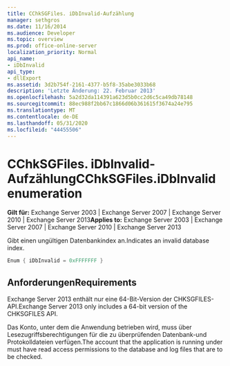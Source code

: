 ```yaml
---
title: CChkSGFiles. iDbInvalid-Aufzählung
manager: sethgros
ms.date: 11/16/2014
ms.audience: Developer
ms.topic: overview
ms.prod: office-online-server
localization_priority: Normal
api_name:
- iDbInvalid
api_type:
- dllExport
ms.assetid: 3d2b754f-2161-4377-b5f8-35abe3033b68
description: 'Letzte Änderung: 22. Februar 2013'
ms.openlocfilehash: 5a2d32da114391a623d5b0cc2d6c5ca49db78148
ms.sourcegitcommit: 88ec988f2bb67c1866d06b361615f3674a24e795
ms.translationtype: MT
ms.contentlocale: de-DE
ms.lasthandoff: 05/31/2020
ms.locfileid: "44455506"
---
```

# <a name="cchksgfilesidbinvalid-enumeration"></a><span data-ttu-id="70b68-103">CChkSGFiles. iDbInvalid-Aufzählung</span><span class="sxs-lookup"><span data-stu-id="70b68-103">CChkSGFiles.iDbInvalid enumeration</span></span>

<span data-ttu-id="70b68-104">**Gilt für:** Exchange Server 2003 | Exchange Server 2007 | Exchange Server 2010 | Exchange Server 2013</span><span class="sxs-lookup"><span data-stu-id="70b68-104">**Applies to:** Exchange Server 2003 | Exchange Server 2007 | Exchange Server 2010 | Exchange Server 2013</span></span>
  
<span data-ttu-id="70b68-105">Gibt einen ungültigen Datenbankindex an.</span><span class="sxs-lookup"><span data-stu-id="70b68-105">Indicates an invalid database index.</span></span>
  
```cs
Enum { iDbInvalid = 0xFFFFFFF }

```

## <a name="requirements"></a><span data-ttu-id="70b68-106">Anforderungen</span><span class="sxs-lookup"><span data-stu-id="70b68-106">Requirements</span></span>

<span data-ttu-id="70b68-107">Exchange Server 2013 enthält nur eine 64-Bit-Version der CHKSGFILES-API.</span><span class="sxs-lookup"><span data-stu-id="70b68-107">Exchange Server 2013 only includes a 64-bit version of the CHKSGFILES API.</span></span>
  
<span data-ttu-id="70b68-108">Das Konto, unter dem die Anwendung betrieben wird, muss über Lesezugriffsberechtigungen für die zu überprüfenden Datenbank-und Protokolldateien verfügen.</span><span class="sxs-lookup"><span data-stu-id="70b68-108">The account that the application is running under must have read access permissions to the database and log files that are to be checked.</span></span>
  

